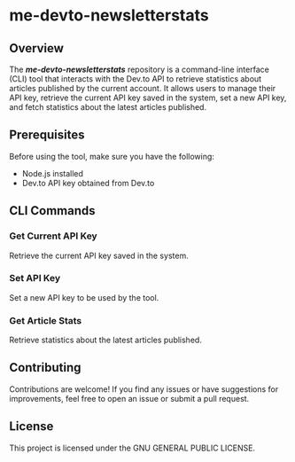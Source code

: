 # me-devto-newsletterstats

## Overview

The ***me-devto-newsletterstats*** repository is a command-line interface (CLI) tool that interacts with the Dev.to API to retrieve statistics about articles published by the current account. It allows users to manage their API key, retrieve the current API key saved in the system, set a new API key, and fetch statistics about the latest articles published.

## Prerequisites

Before using the tool, make sure you have the following:

- Node.js installed
- Dev.to API key obtained from Dev.to

## CLI Commands

### Get Current API Key

Retrieve the current API key saved in the system.

### Set API Key

Set a new API key to be used by the tool.

### Get Article Stats

Retrieve statistics about the latest articles published.

## Contributing

Contributions are welcome! If you find any issues or have suggestions for improvements, feel free to open an issue or submit a pull request.

## License

This project is licensed under the GNU GENERAL PUBLIC LICENSE.
